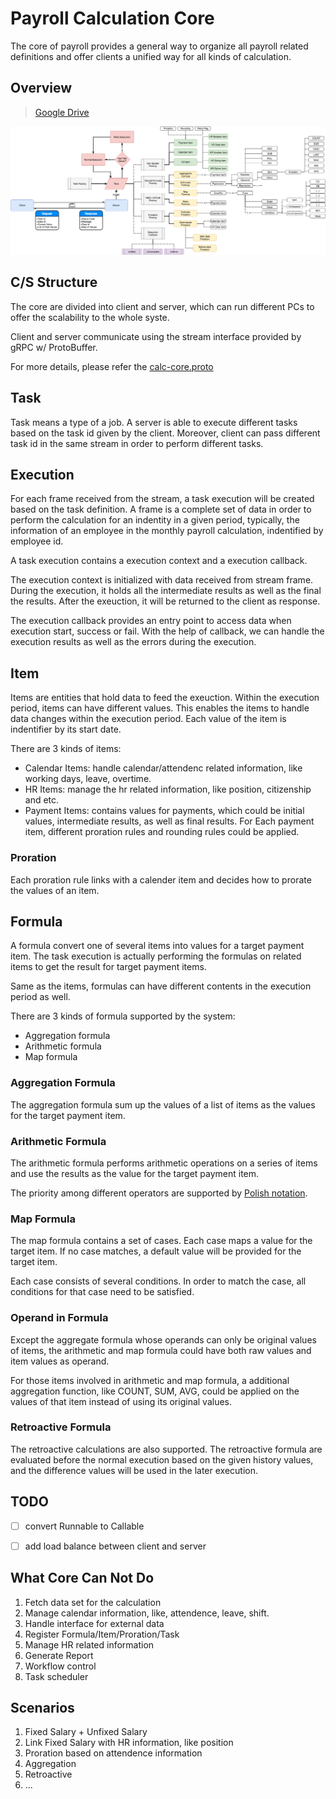 # Payroll Calculation Core

The core of payroll provides a general way to organize all payroll related
definitions and offer clients a unified way for all kinds of calculation.

## Overview

> [Google Drive](https://drive.google.com/file/d/1tM96jXBHbzjGYEemqEuiHBpjgKdTb2tw/view?usp=sharing)

![overview](doc/pics/overview.png)

## C/S Structure
The core are divided into client and server, which can run different PCs to offer 
the scalability to the whole syste.

Client and server communicate using the stream interface provided by gRPC w/ ProtoBuffer.

For more details, please refer the [calc-core.proto](src/main/proto/calc-core.proto)

## Task
Task means a type of a job. A server is able to execute different tasks based on the 
task id given by the client. Moreover, client can pass different task id in the same
stream in order to perform different tasks.

## Execution
For each frame received from the stream, a task execution will be created based on the task definition.
A frame is a complete set of data in order to perform the calculation for an indentity in a given period,
typically, the information of an employee in the monthly payroll calculation, indentified by employee id.

A task execution contains a execution context and a execution callback.

The execution context is initialized with data received from stream frame. During the execution, 
it holds all the intermediate results as well as the final the results. After the exeuction, it 
will be returned to the client as response.

The execution callback provides an entry point to access data when execution start, success or fail. 
With the help of callback, we can handle the execution results as well as the errors during the execution.

## Item
Items are entities that hold data to feed the exeuction. Within the execution period, 
items can have different values. This enables the items to handle data changes 
within the execution period. Each value of the item is indentifier by its start date.

There are 3 kinds of items:
* Calendar Items: handle calendar/attendenc related information, like working days, leave, overtime.
* HR Items: manage the hr related information, like position, citizenship and etc. 
* Payment Items: contains values for payments, which could be initial values, intermediate results, as well as final results.
    For Each payment item, different proration rules and rounding rules could be applied.

### Proration
Each proration rule links with a calender item and decides how to prorate the values of an item.

## Formula
A formula convert one of several items into values for a target payment item.
The task execution is actually performing the formulas on related items to get the result for target 
payment items. 

Same as the items, formulas can have different contents in the execution period as well. 

There are 3 kinds of formula supported by the system:
* Aggregation formula
* Arithmetic formula
* Map formula

### Aggregation Formula
The aggregation formula sum up the values of a list of items as the values for the target payment item.

### Arithmetic Formula
The arithmetic formula performs arithmetic operations on a series of items and use the results as the value 
for the target payment item.

The priority among different operators are supported by [Polish notation](https://en.wikipedia.org/wiki/Polish_notation).

### Map Formula
The map formula contains a set of cases. Each case maps a value for the target item. 
If no case matches, a default value will be provided for the target item.

Each case consists of several conditions. In order to match the case, all conditions for that case need to be 
satisfied. 

### Operand in Formula
Except the aggregate formula whose operands can only be original values of items, the arithmetic and map
formula could have both raw values and item values as operand. 

For those items involved in arithmetic and map formula, a additional aggregation function, 
like COUNT, SUM, AVG, could be applied on the values of that item instead of using its original values.

### Retroactive Formula
The retroactive calculations are also supported.
The retroactive formula are evaluated before the normal execution based on the given history values,
and the difference values will be used in the later execution.

## TODO
* [ ] convert Runnable to Callable
* [ ] add load balance between client and server


## What Core Can Not Do
1. Fetch data set for the calculation
1. Manage calendar information, like, attendence, leave, shift.
1. Handle interface for external data
1. Register Formula/Item/Proration/Task
1. Manage HR related information
1. Generate Report
1. Workflow control
1. Task scheduler


## Scenarios
1. Fixed Salary + Unfixed Salary
1. Link Fixed Salary with HR information, like position
1. Proration based on attendence information
1. Aggregation
1. Retroactive
1. ...

